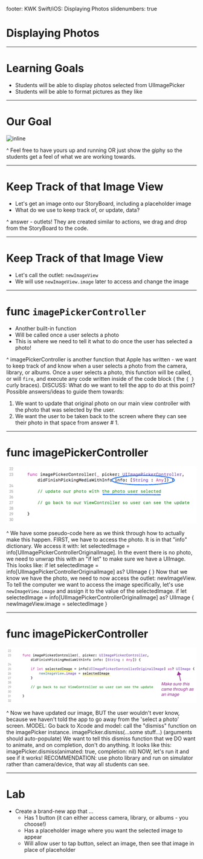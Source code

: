 footer: KWK Swift/iOS: Displaying Photos
slidenumbers: true

# Displaying Photos

---

<!--

explain what that info dictionary is doing.

explain how this function is being called.

there are two things we want to do once this is called - tell the image to show up where we want it, then dismiss this VIEW so the imagePicker goes away!

finish code - picture should be distorted, change to aspect fit.

 -->

# Learning Goals

* Students will be able to display photos selected from UIImagePicker
* Students will be able to format pictures as they like

---

# Our Goal

![inline](slide_images/display_photo_demo.gif)

^ Feel free to have yours up and running OR just show the giphy so the students get a feel of what we are working towards.

---

#  Keep Track of that Image View

* Let's get an image onto our StoryBoard, including a placeholder image
* What do we use to keep track of, or update, data?

^ answer - outlets! They are created similar to actions, we drag and drop from the StoryBoard to the code.  

---

#  Keep Track of that Image View

* Let's call the outlet: `newImageView`
* We will use `newImageView.image` later to access and change the image

---

#  func `imagePickerController`

* Another built-in function
* Will be called once a user selects a photo
* This is where we need to tell it what to do once the user has selected a photo!

^ imagePickerController is another function that Apple has written - we want to keep track of and know when a user selects a photo from the camera, library, or albums. Once a user selects a photo, this function will be called, or will `fire`, and execute any code written inside of the code block ( the `{ }` curly braces).
DISCUSS: What do we want to tell the app to do at this point?
Possible answers/ideas to guide them towards: 
1) We want to update that original photo on our main view controller with the photo that was selected by the user. 
2) We want the user to be taken back to the screen where they can see their photo in that space from answer # 1.

---

#  func imagePickerController

![inline](slide_images/image_picker_controller.png)

^ We have some pseudo-code here as we think through how to actually make this happen.
FIRST, we have to access the photo. It is in that "info" dictionary. We access it with:
let selectedImage = info[UIImagePickerControllerOriginalImage]. In the event there is no photo, we need to unwrap this with an "if let" to make sure we have a UIImage. This looks like:
if let selectedImage = info[UIImagePickerControllerOriginalImage] as? UIImage { 
}
Now that we know we have the photo, we need to now access the outlet: newImageView. To tell the computer we want to access the image specifically, let's use `newImageView.image` and assign it to the value of the selectedImage.
if let selectedImage = info[UIImagePickerControllerOriginalImage] as? UIImage {
  newImageView.image = selectedImage
}

---

#  func imagePickerController

![inline](slide_images/new_image_update.png)

^ Now we have updated our image, BUT the user wouldn't ever know, because we haven't told the app to go away from the 'select a photo' screen.
MODEL: Go back to Xcode and model:
call the "dismiss" function on the imagePicker instance.
imagePicker.dismiss(...some stuff...) (arguments should auto-populate)
We want to tell this dismiss function that we DO want to animate, and on completion, don't do anything. It looks like this:
imagePicker.dismiss(animated: true, completion: nil)
NOW, let's run it and see if it works!
RECOMMENDATION: use photo library and run on simulator rather than camera/device, that way all students can see.

---

# Lab

* Create a brand-new app that ...
  - Has 1 button (it can either access camera, library, or albums - you choose!)
  - Has a placeholder image where you want the selected image to appear
  - Will allow user to tap button, select an image, then see that image in place of placeholder
